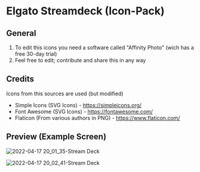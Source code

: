 # Elgato Streamdeck (Icon-Pack)

## General
1. To edit this icons you need a software called "Affinity Photo" (wich has a free 30-day trial)
2. Feel free to edit; contribute and share this in any way

## Credits
Icons from this sources are used (but modified)
- Simple Icons (SVG Icons) - https://simpleicons.org/
- Font Awesome (SVG Icons) - https://fontawesome.com/
- Flaticon (From various authors in PNG) - https://www.flaticon.com/

## Preview (Example Screen)
![2022-04-17 20_01_35-Stream Deck](https://user-images.githubusercontent.com/4189795/163726715-29c7518e-5d5e-4330-90e6-94cea436643d.png)

![2022-04-17 20_02_41-Stream Deck](https://user-images.githubusercontent.com/4189795/163726737-fc4088dc-653e-455c-850d-19189d0bc2c7.png)
